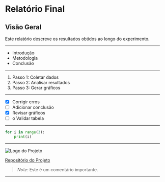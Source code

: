 # Relatório Final

## Visão Geral

Este relatório descreve os resultados obtidos ao longo do experimento.

---

- Introdução
- Metodologia
- Conclusão

---

1. Passo 1: Coletar dados
2. Passo 2: Analisar resultados
3. Passo 3: Gerar gráficos

---

- [x] Corrigir erros
- [ ] Adicionar conclusão
- [x] Revisar gráficos
- [ ] o Validar tabela

---

```python
for i in range(3):
    print(i)
```

---

![Logo do Projeto](imagens/logo.png)

[Repositório do Projeto](https://github.com/exemplo)

> *Note:* Este é um comentário importante.

---


